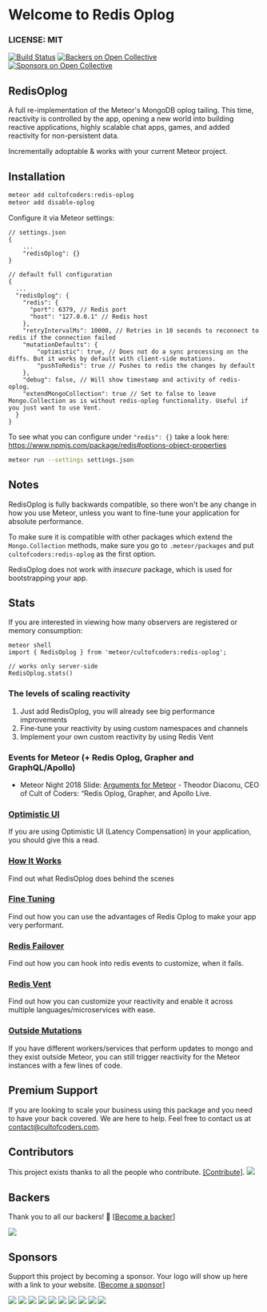 # Welcome to Redis Oplog


### LICENSE: MIT

[![Build Status](https://api.travis-ci.org/cult-of-coders/redis-oplog.svg?branch=master)](https://travis-ci.org/cult-of-coders/redis-oplog) [![Backers on Open Collective](https://opencollective.com/redis-oplog/backers/badge.svg)](#backers) [![Sponsors on Open Collective](https://opencollective.com/redis-oplog/sponsors/badge.svg)](#sponsors)

## RedisOplog

A full re-implementation of the Meteor's MongoDB oplog tailing. This time, reactivity is controlled by the app, opening a new world
into building reactive applications, highly scalable chat apps, games, and added reactivity for non-persistent data.

Incrementally adoptable & works with your current Meteor project.

## Installation

```bash
meteor add cultofcoders:redis-oplog
meteor add disable-oplog
```

Configure it via Meteor settings:

```
// settings.json
{
    ...
    "redisOplog": {}
}

// default full configuration
{
  ...
  "redisOplog": {
    "redis": {
      "port": 6379, // Redis port
      "host": "127.0.0.1" // Redis host
    },
    "retryIntervalMs": 10000, // Retries in 10 seconds to reconnect to redis if the connection failed
    "mutationDefaults": {
        "optimistic": true, // Does not do a sync processing on the diffs. But it works by default with client-side mutations.
        "pushToRedis": true // Pushes to redis the changes by default
    },
    "debug": false, // Will show timestamp and activity of redis-oplog.
    "extendMongoCollection": true // Set to false to leave Mongo.Collection as is without redis-oplog functionality. Useful if you just want to use Vent.
  }
}
```

To see what you can configure under `"redis": {}` take a look here:
https://www.npmjs.com/package/redis#options-object-properties

```bash
meteor run --settings settings.json
```

## Notes

RedisOplog is fully backwards compatible, so there won't be any change in how you use Meteor, unless you want to fine-tune your application for absolute performance.

To make sure it is compatible with other packages which extend the `Mongo.Collection` methods, make sure you go to `.meteor/packages`
and put `cultofcoders:redis-oplog` as the first option.

RedisOplog does not work with _insecure_ package, which is used for bootstrapping your app.

## Stats

If you are interested in viewing how many observers are registered or memory consumption:

```
meteor shell
import { RedisOplog } from 'meteor/cultofcoders:redis-oplog';

// works only server-side
RedisOplog.stats()
```

### The levels of scaling reactivity

1.  Just add RedisOplog, you will already see big performance improvements
2.  Fine-tune your reactivity by using custom namespaces and channels
3.  Implement your own custom reactivity by using Redis Vent

### Events for Meteor (+ Redis Oplog, Grapher and GraphQL/Apollo)

*   Meteor Night 2018 Slide: [Arguments for Meteor](https://drive.google.com/file/d/1Tx9vO-XezO3DI2uAYalXPvhJ-Avqc4-q/view) - Theodor Diaconu, CEO of Cult of Coders: “Redis Oplog, Grapher, and Apollo Live.

### [Optimistic UI](docs/optimistic_ui.md)

If you are using Optimistic UI (Latency Compensation) in your application, you should give this a read.

### [How It Works](docs/how_it_works.md)

Find out what RedisOplog does behind the scenes

### [Fine Tuning](docs/finetuning.md)

Find out how you can use the advantages of Redis Oplog to make your app very performant.

### [Redis Failover](docs/failover.md)

Find out how you can hook into redis events to customize, when it fails.

### [Redis Vent](docs/vent.md)

Find out how you can customize your reactivity and enable it across multiple languages/microservices with ease.

### [Outside Mutations](docs/outside_mutations.md)

If you have different workers/services that perform updates to mongo and they exist outside Meteor, you can still trigger
reactivity for the Meteor instances with a few lines of code.

## Premium Support

If you are looking to scale your business using this package and you need to have your back covered. We are here to help. Feel free to contact us
at contact@cultofcoders.com.

## Contributors

This project exists thanks to all the people who contribute. [[Contribute]](CONTRIBUTING.md).
<a href="graphs/contributors"><img src="https://opencollective.com/redis-oplog/contributors.svg?width=890" /></a>

## Backers

Thank you to all our backers! 🙏 [[Become a backer](https://opencollective.com/redis-oplog#backer)]

<a href="https://opencollective.com/redis-oplog#backers" target="_blank"><img src="https://opencollective.com/redis-oplog/backers.svg?width=890"></a>

## Sponsors

Support this project by becoming a sponsor. Your logo will show up here with a link to your website. [[Become a sponsor](https://opencollective.com/redis-oplog#sponsor)]

<a href="https://opencollective.com/redis-oplog/sponsor/0/website" target="_blank"><img src="https://opencollective.com/redis-oplog/sponsor/0/avatar.svg"></a>
<a href="https://opencollective.com/redis-oplog/sponsor/1/website" target="_blank"><img src="https://opencollective.com/redis-oplog/sponsor/1/avatar.svg"></a>
<a href="https://opencollective.com/redis-oplog/sponsor/2/website" target="_blank"><img src="https://opencollective.com/redis-oplog/sponsor/2/avatar.svg"></a>
<a href="https://opencollective.com/redis-oplog/sponsor/3/website" target="_blank"><img src="https://opencollective.com/redis-oplog/sponsor/3/avatar.svg"></a>
<a href="https://opencollective.com/redis-oplog/sponsor/4/website" target="_blank"><img src="https://opencollective.com/redis-oplog/sponsor/4/avatar.svg"></a>
<a href="https://opencollective.com/redis-oplog/sponsor/5/website" target="_blank"><img src="https://opencollective.com/redis-oplog/sponsor/5/avatar.svg"></a>
<a href="https://opencollective.com/redis-oplog/sponsor/6/website" target="_blank"><img src="https://opencollective.com/redis-oplog/sponsor/6/avatar.svg"></a>
<a href="https://opencollective.com/redis-oplog/sponsor/7/website" target="_blank"><img src="https://opencollective.com/redis-oplog/sponsor/7/avatar.svg"></a>
<a href="https://opencollective.com/redis-oplog/sponsor/8/website" target="_blank"><img src="https://opencollective.com/redis-oplog/sponsor/8/avatar.svg"></a>
<a href="https://opencollective.com/redis-oplog/sponsor/9/website" target="_blank"><img src="https://opencollective.com/redis-oplog/sponsor/9/avatar.svg"></a>

